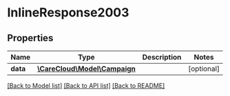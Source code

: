 # InlineResponse2003

## Properties
Name | Type | Description | Notes
------------ | ------------- | ------------- | -------------
**data** | [**\CareCloud\Model\Campaign**](Campaign.md) |  | [optional] 

[[Back to Model list]](../../README.md#documentation-for-models) [[Back to API list]](../../README.md#documentation-for-api-endpoints) [[Back to README]](../../README.md)

